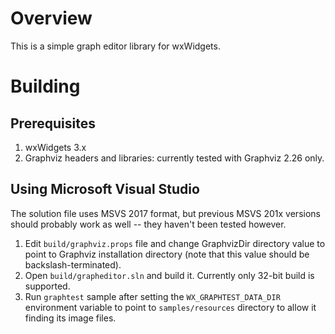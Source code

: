 Overview
========

This is a simple graph editor library for wxWidgets.


Building
========

Prerequisites
-------------

1. wxWidgets 3.x
1. Graphviz headers and libraries: currently tested with Graphviz 2.26 only.


Using Microsoft Visual Studio
-----------------------------

The solution file uses MSVS 2017 format, but previous MSVS 201x versions should
probably work as well -- they haven't been tested however.

1. Edit `build/graphviz.props` file and change GraphvizDir directory value to
   point to Graphviz installation directory (note that this value should be
   backslash-terminated).
1. Open `build/grapheditor.sln` and build it. Currently only 32-bit build is
   supported.
1. Run `graphtest` sample after setting the `WX_GRAPHTEST_DATA_DIR` environment
   variable to point to `samples/resources` directory to allow it finding its
   image files.

